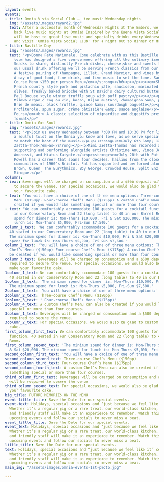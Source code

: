 ```yaml
---
layout: events
events:
- title: Omnia Vista Social Club – Live music Wednesday nights
  img: "/assets/images/reward2.jpg"
  text: After a successful month of Wednesday Nights at The Embers, we're bringing
    back live music nights at Omnia! Inspired by the Buena Vista Social Club, Omnia
    will be host to great live music and specialty drinks every Wednesday. Come along
    and visit 'Omnia Vista Social Club' for a night out to dinner or drinks.
- title: Bastille Day
  img: "/assets/images/reward3.jpg"
  text: "<p>Bonne Fete Nationale. Come celebrate with us this Bastille Day. Our kitchen
    team has designed a five course menu offering all the culinary icons of France.
    Snacks to share, distinctly French dishes, cheese,<br> and sweets to finish. Alongside
    our usual drink offering we’ll be serving French classics from our rolling trolley.
    A festive pairing of Champagne, Lillet, Grand Marnier, and wines by the magnum.
    A day of good food, fine drink, and live music to set the tone. Santé.</p><p></p><h6><strong><em>5
    Course Menu $150 per person Menu</em></strong></h6><p></p><p><em>Shared Snacks</em><br>
    French country style pork and pistachio pâté, saucisson, marinated Mount Zero
    olives, freshly baked brioche with St David’s dairy cultured butter</p><p></p><p><em>Starter</em><br>
    Paul Bocuse style winter truffle soup with puff pastry</p><p></p><p><em>Main Course</em><br>
    Milawa organic coq au vin, bacon, Dijon mustard, champignon &amp; pomme purée</p><p></p><p><em>Cheese</em><br>
    Brie de meaux, black truffle, quince &amp; sourdough baguette</p><p></p><p><em>Dessert</em><br>
    Profiterole, spun sugar, crème pâtissière &amp; sauce anglaise</p><p></p><p><em>Petit
    Fours</em><br> A classic selection of mignardise and digestifs presented in trolley
    format</p>"
- title: Omnia Got Soul
  img: "/assets/images/reward3.jpg"
  text: "<p>Join us every Wednesday between 7:00 PM and 10:30 PM for live music. Enjoy
    a soulful twist on the Omnia you know and love, as we serve speciality cocktails
    to match the beat of the music.</p><p><strong><em>July 6th &amp; 13th with Mimi
    Zaetta-Thom</em>as</strong></p><p>Mimi Zaetta-Thomas has recorded and toured worldwide,
    supporting and performing alongside artists Christine Anu, Vince Jones, Vanessa
    Amerossi, and Hiatus Kaiyote.</p><p><strong><em>July 20th with Pat Powell</em></strong></p><p>Pat
    Powell has a career that spans four decades, hailing from the close-knit Jamaican
    communities of 1960’s Bristol. Pat has supported and performed alongside James
    Brown, Queen, The Eurythmics, Boy George, Crowded House, Split Enz, and Kylie
    Minogue.</p>"
columns:
- text: Beverages will be charged on consumption and a $500 deposit will be required
    to secure the venue. For special occasions, we would also be glad to custom make
    your favourite cake.
- text: 'You will have a choice of one of three menu options: Three-course Chef’s
    Menu ($150pp) Four-course Chef’s Menu ($175pp) A custom Chef’s Menu can also be
    created if you would like something special or more than four courses.'
- text: 'We can comfortably accommodate 100 guests for a cocktail function, 40 seated
    in our Conservatory Room and 22 (long table) to 40 in our Barrel Room. The minimum
    spend for dinner is: Mon-Thurs $10,000, Fri & Sat $20,000. The minimum spend for
    lunch is: Mon-Thurs $5,000, Fri-Sun $7,500.'
column_1_text: 'We can comfortably accommodate 100 guests for a cocktail function,
  40 seated in our Conservatory Room and 22 (long table) to 40 in our Barrel Room.
  The minimum spend for dinner is: Mon-Thurs $10,000, Fri & Sat $20,000. The minimum
  spend for lunch is: Mon-Thurs $5,000, Fri-Sun $7,500.'
column_2_text: 'You will have a choice of one of three menu options: Three-course
  Chef’s Menu ($150pp) Four-course Chef’s Menu ($175pp) A custom Chef’s Menu can also
  be created if you would like something special or more than four courses.'
column_3_text: Beverages will be charged on consumption and a $500 deposit will be
  required to secure the venue. For special occasions, we would also be glad to custom
  make your favourite cake.
1column_1_text: We can comfortably accommodate 100 guests for a cocktail function,
  40 seated in our Conservatory Room and 22 (long table) to 40 in our Barrel Room.
1column_2_text: 'The minimum spend for dinner is: Mon-Thurs $10,000, Fri & Sat $20,000.
  The minimum spend for lunch is: Mon-Thurs $5,000, Fri-Sun $7,500.'
2column_1_text: 'You will have a choice of one of three menu options:'
2column_2_text: Three-course Chef’s Menu ($150pp)
1column_3_text: " Four-course Chef’s Menu ($175pp)"
2column_4_text: A custom Chef’s Menu can also be created if you would like something
  special or more than four courses.
3column_1_text: Beverages will be charged on consumption and a $500 deposit will be
  required to secure the venue.
3column_2_text: For special occasions, we would also be glad to custom make your favourite
  cake.
first_column_first_text: We can comfortably accommodate 100 guests for a cocktail
  function, 40 seated in our Conservatory Room and 22 (long table) to 40 in our Barrel
  Room.
first_column_second_text: 'The minimum spend for dinner is: Mon-Thurs $10,000, Fri
  & Sat $20,000. The minimum spend for lunch is: Mon-Thurs $5,000, Fri-Sun $7,500.'
second_column_first_text: 'You will have a choice of one of three menu options:'
second_column_second_text: Three-course Chef’s Menu ($150pp)
second_column_third_text: Four-course Chef’s Menu ($175pp)
second_column_fourth_text: A custom Chef’s Menu can also be created if you would like
  something special or more than four courses.
third_column_first_text: Beverages will be charged on consumption and a $500 deposit
  will be required to secure the venue
third_column_second_text: For special occasions, we would also be glad to custom make
  your favourite cake.
big_title: FUTURE MEMORIES ON THE MENU
event-little-title: Save the Date for our special events.
event-text: Holidays, special occasions and “just because we feel like it” celebrations.
  Whether it’s a regular gig or a rare treat, our world-class kitchen, talented artists
  and friendly staff will make it an experience to remember. Watch this space for
  upcoming events and follow our socials to never miss a beat.
event_little_title: Save the Date for our special events.
event_text: Holidays, special occasions and “just because we feel like it” celebrations.
  Whether it’s a regular gig or a rare treat, our world-class kitchen, talented artists
  and friendly staff will make it an experience to remember. Watch this space for
  upcoming events and follow our socials to never miss a beat.
little_title: Save the Date for our special events.
text: Holidays, special occasions and “just because we feel like it” celebrations.
  Whether it’s a regular gig or a rare treat, our world-class kitchen, talented artists
  and friendly staff will make it an experience to remember. Watch this space for
  upcoming events and follow our socials to never miss a beat.
main_img: "/assets/images/omnia-events-1st-photo.jpg"

---
```

